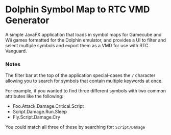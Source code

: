 # Dolphin Symbol Map to RTC VMD Generator

A simple JavaFX application that loads in symbol maps for Gamecube and Wii games formatted for the Dolphin emulator, and provides a UI to filter and select multiple symbols and export them as a VMD for use with RTC Vanguard.

### Notes
The filter bar at the top of the application special-cases the `/` character allowing you to search for symbols that contain multiple keywords at once. 

For example, if you wanted to find three different symbols with two common attributes like the following:
- Foo.Attack.Damage.Critical.Script
- Script.Damage.Run.Sleep
- Fly.Script.Damage.Cry

You could match all three of these by searching for: `Script/Damage`
